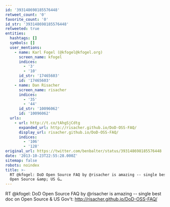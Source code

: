 ```yaml
---
id: '393148698185576448'
retweet_count: '0'
favorite_count: '0'
id_str: '393148698185576448'
retweeted: true
entities:
  hashtags: []
  symbols: []
  user_mentions:
    - name: Karl Fogel (@kfogel@kfogel.org)
      screen_name: kfogel
      indices:
        - '3'
        - '10'
      id_str: '17465603'
      id: '17465603'
    - name: Dan Risacher
      screen_name: risacher
      indices:
        - '35'
        - '44'
      id_str: '10096062'
      id: '10096062'
  urls:
    - url: http://t.co/tAhgSjCdtg
      expanded_url: http://risacher.github.io/DoD-OSS-FAQ/
      display_url: risacher.github.io/DoD-OSS-FAQ/
      indices:
        - '106'
        - '128'
original_url: https://twitter.com/benbalter/status/393148698185576448
date: '2013-10-23T22:55:28.000Z'
sitemap: false
robots: noindex
title: >-
  RT @kfogel: DoD Open Source FAQ by @risacher is amazing -- single best doc on
  Open Source &amp; US G…
---
```


RT @kfogel: DoD Open Source FAQ by @risacher is amazing -- single best doc on Open Source &amp; US Gov't: http://risacher.github.io/DoD-OSS-FAQ/